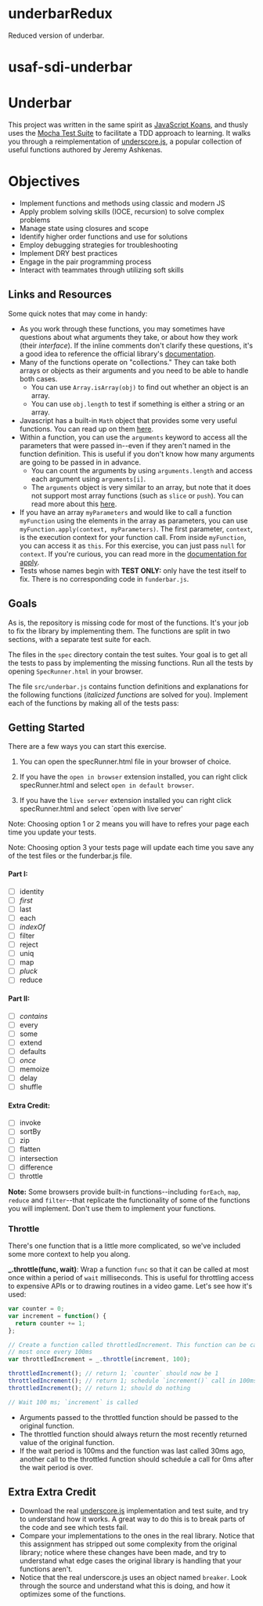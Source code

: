 # underbarRedux
Reduced version of underbar.

# usaf-sdi-underbar

# Underbar

This project was written in the same spirit as
[JavaScript Koans](https://github.com/mrdavidlaing/javascript-koans), and thusly
uses the [Mocha Test Suite](http://visionmedia.github.io/mocha) to facilitate a
TDD approach to learning. It walks you through a reimplementation of
[underscore.js](https://underscorejs.org/), a popular collection of useful functions
authored by Jeremy Ashkenas.

# Objectives
* Implement functions and methods using classic and modern JS
* Apply problem solving skills (IOCE, recursion) to solve complex problems
* Manage state using closures and scope
* Identify higher order functions and use for solutions
* Employ debugging strategies for troubleshooting
* Implement DRY best practices
* Engage in the pair programming process
* Interact with teammates through utilizing soft skills

## Links and Resources

Some quick notes that may come in handy:

- As you work through these functions, you may sometimes have questions about
  what arguments they take, or about how they work (their *interface*). If the
  inline comments don't clarify these questions, it's a good idea to reference
  the official library's [documentation](https://underscorejs.org/).
- Many of the functions operate on "collections." They can take both arrays or
  objects as their arguments and you need to be able to handle both cases.
    - You can use `Array.isArray(obj)` to find out whether an object is an array.
    - You can use `obj.length` to test if something is either a string or an
      array.
- Javascript has a built-in `Math` object that provides some very useful
  functions. You can read up on them [here](https://developer.mozilla.org/en-US/docs/JavaScript/Reference/Global_Objects/Math).
- Within a function, you can use the `arguments` keyword to access all the
  parameters that were passed in--even if they aren't named in the function
  definition. This is useful if you don't know how many arguments are going to
  be passed in in advance.
    - You can count the arguments by using `arguments.length` and access each
      argument using `arguments[i]`.
    - The `arguments` object is very similar to an array, but note that it does
      not support most array functions (such as `slice` or `push`). You can read
      more about this [here](http://www.sitepoint.com/arguments-a-javascript-oddity/).
- If you have an array `myParameters` and would like to call a function
  `myFunction` using the elements in the array as parameters, you can use
  `myFunction.apply(context, myParameters)`. The first parameter, `context`, is
  the execution context for your function call. From inside `myFunction`, you
  can access it as `this`. For this exercise, you can just pass `null` for `context`.
  If you're curious, you can read more in the [documentation for apply](https://developer.mozilla.org/en-US/docs/JavaScript/Reference/Global_Objects/Function/apply).
- Tests whose names begin with **TEST ONLY:** only have the test itself to fix. There is no corresponding code in `funderbar.js`.  

## Goals

As is, the repository is missing code for most of the functions. It's your job
to fix the library by implementing them. The functions are split in two sections,
with a separate test suite for each.

The files in the `spec` directory contain the test suites. Your goal is to get all
the tests to pass by implementing the missing functions. Run all the tests by
opening `SpecRunner.html` in your browser.

The file `src/underbar.js` contains function definitions and explanations for
the following functions (*italicized functions* are solved for you). Implement
each of the functions by making all of the tests pass:

## Getting Started

There are a few ways you can start this exercise. 
  1. You can open the specRunner.html file in your browser of choice.

  2. If you have the `open in browser` extension installed, you can right click specRunner.html and select `open in default browser`.

  3. If you have the `live server` extension installed you can right click specRunner.html and select `open with live server'

Note: Choosing option 1 or 2 means you will have to refres your page each time you update your tests. 

Note: Choosing option 3 your tests page will update each time you save any of the test files or the funderbar.js file. 


#### Part I:
- [ ] identity
- [ ] *first*
- [ ] last
- [ ] each
- [ ] *indexOf*
- [ ] filter
- [ ] reject
- [ ] uniq
- [ ] map
- [ ] *pluck*
- [ ] reduce

#### Part II:
- [ ] *contains*
- [ ] every
- [ ] some
- [ ] extend
- [ ] defaults
- [ ] *once*
- [ ] memoize
- [ ] delay
- [ ] shuffle

#### Extra Credit:
- [ ] invoke
- [ ] sortBy
- [ ] zip
- [ ] flatten
- [ ] intersection
- [ ] difference
- [ ] throttle

**Note:** Some browsers provide built-in functions--including `forEach`, `map`,
`reduce` and `filter`--that replicate the functionality of some of the functions
you will implement. Don't use them to implement your functions.

### Throttle

There's one function that is a little more complicated, so we've included some
more context to help you along.

**_.throttle(func, wait)**: Wrap a function `func` so that it can be called at
most once within a period of `wait` milliseconds. This is useful for throttling
access to expensive APIs or to drawing routines in a video game. Let's see how
it's used:

```javascript
var counter = 0;
var increment = function() {
  return counter += 1;
};

// Create a function called throttledIncrement. This function can be called at
// most once every 100ms
var throttledIncrement = _.throttle(increment, 100);

throttledIncrement(); // return 1; `counter` should now be 1
throttledIncrement(); // return 1; schedule `increment()` call in 100ms
throttledIncrement(); // return 1; should do nothing

// Wait 100 ms; `increment` is called
```

- Arguments passed to the throttled function should be passed to the original
  function.
- The throttled function should always return the most recently returned value of
  the original function.
- If the wait period is 100ms and the function was last called 30ms ago,
  another call to the throttled function should schedule a call for 0ms after the wait period is over.

## Extra Extra Credit

- Download the real [underscore.js](https://github.com/documentcloud/underscore/)
  implementation and test suite, and try to understand how it works. A great way
  to do this is to break parts of the code and see which tests fail.
- Compare your implementations to the ones in the real library. Notice that this
  assignment has stripped out some complexity from the original library; notice
  where these changes have been made, and try to understand what edge cases the
  original library is handling that your functions aren't.
- Notice that the real underscore.js uses an object named `breaker`. Look through the
  source and understand what this is doing, and how it optimizes some of the functions.

